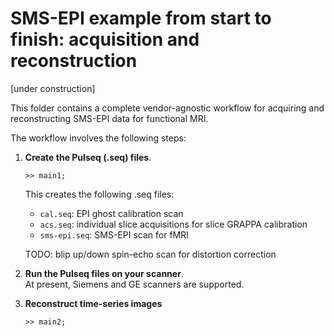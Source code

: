 # SMS-EPI example from start to finish: acquisition and reconstruction

[under construction]

This folder contains a complete vendor-agnostic workflow for acquiring and reconstructing
SMS-EPI data for functional MRI.

The workflow involves the following steps:

1. **Create the Pulseq (.seq) files**.  
    ```
    >> main1;
    ```
    This creates the following .seq files:
    * `cal.seq`: EPI ghost calibration scan
    * `acs.seq`: individual slice acquisitions for slice GRAPPA calibration
    * `sms-epi.seq`: SMS-EPI scan for fMRI

    TODO: blip up/down spin-echo scan for distortion correction

2. **Run the Pulseq files on your scanner**.  
At present, Siemens and GE scanners are supported.

3. **Reconstruct time-series images**
    ```
    >> main2;
    ```


